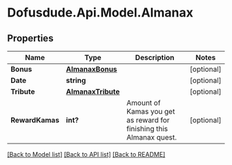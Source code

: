 # Dofusdude.Api.Model.Almanax

## Properties

Name | Type | Description | Notes
------------ | ------------- | ------------- | -------------
**Bonus** | [**AlmanaxBonus**](AlmanaxBonus.md) |  | [optional] 
**Date** | **string** |  | [optional] 
**Tribute** | [**AlmanaxTribute**](AlmanaxTribute.md) |  | [optional] 
**RewardKamas** | **int?** | Amount of Kamas you get as reward for finishing this Almanax quest. | [optional] 

[[Back to Model list]](../README.md#documentation-for-models) [[Back to API list]](../README.md#documentation-for-api-endpoints) [[Back to README]](../README.md)

